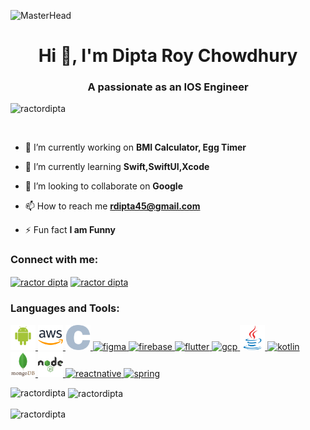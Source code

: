 ![MasterHead](https://img.freepik.com/free-vector/app-development-banner_33099-1720.jpg?t=st=1744010305~exp=1744013905~hmac=5ce01004835de72fb8c6e5d57146534a83f76e450b1a2141b2d097f1a3275b1d&w=1380)
<h1 align="center">Hi 👋, I'm Dipta Roy Chowdhury</h1>
<h3 align="center">A passionate as an IOS Engineer</h3>
<p align="left"> <img src="https://komarev.com/ghpvc/?username=ractordipta&label=Profile%20views&color=0e75b6&style=flat" alt="ractordipta" /> </p>

<p align="left"> <a href="https://twitter.com/" target="blank"><img src="https://img.shields.io/twitter/follow/?logo=twitter&style=for-the-badge" alt="" /></a> </p>

- 🔭 I’m currently working on **BMI Calculator, Egg Timer**

- 🌱 I’m currently learning **Swift,SwiftUI,Xcode**

- 👯 I’m looking to collaborate on **Google**

- 📫 How to reach me **rdipta45@gmail.com**

- ⚡ Fun fact **I am Funny**

<h3 align="left">Connect with me:</h3>
<p align="left">
<a href="https://linkedin.com/in/ractor dipta" target="blank"><img align="center" src="https://raw.githubusercontent.com/rahuldkjain/github-profile-readme-generator/master/src/images/icons/Social/linked-in-alt.svg" alt="ractor dipta" height="30" width="40" /></a>
<a href="https://fb.com/ractor dipta" target="blank"><img align="center" src="https://raw.githubusercontent.com/rahuldkjain/github-profile-readme-generator/master/src/images/icons/Social/facebook.svg" alt="ractor dipta" height="30" width="40" /></a>
</p>

<h3 align="left">Languages and Tools:</h3>
<p align="left"> <a href="https://developer.ios developer.com" target="_blank" rel="noreferrer"> <img src="https://raw.githubusercontent.com/devicons/devicon/master/icons/android/android-original-wordmark.svg" alt="IOS" width="40" height="40"/> </a> <a href="https://aws.amazon.com" target="_blank" rel="noreferrer"> <img src="https://raw.githubusercontent.com/devicons/devicon/master/icons/amazonwebservices/amazonwebservices-original-wordmark.svg" alt="aws" width="40" height="40"/> </a> <a href="https://www.swift.org" target="_blank" rel="noreferrer"> <img src="https://raw.githubusercontent.com/devicons/devicon/master/icons/c/c-original.svg" alt="c" width="40" height="40"/> </a> <a href="https://www.figma.com/" target="_blank" rel="noreferrer"> <img src="https://www.vectorlogo.zone/logos/figma/figma-icon.svg" alt="figma" width="40" height="40"/> </a> <a href="https://firebase.google.com/" target="_blank" rel="noreferrer"> <img src="https://www.vectorlogo.zone/logos/firebase/firebase-icon.svg" alt="firebase" width="40" height="40"/> </a> <a href="https://flutter.dev" target="_blank" rel="noreferrer"> <img src="https://www.vectorlogo.zone/logos/flutterio/flutterio-icon.svg" alt="flutter" width="40" height="40"/> </a> <a href="https://cloud.google.com" target="_blank" rel="noreferrer"> <img src="https://www.vectorlogo.zone/logos/google_cloud/google_cloud-icon.svg" alt="gcp" width="40" height="40"/> </a> <a href="https://www.java.com" target="_blank" rel="noreferrer"> <img src="https://raw.githubusercontent.com/devicons/devicon/master/icons/java/java-original.svg" alt="java" width="40" height="40"/> </a> <a href="https://kotlinlang.org" target="_blank" rel="noreferrer"> <img src="https://www.vectorlogo.zone/logos/kotlinlang/kotlinlang-icon.svg" alt="kotlin" width="40" height="40"/> </a> <a href="https://www.mongodb.com/" target="_blank" rel="noreferrer"> <img src="https://raw.githubusercontent.com/devicons/devicon/master/icons/mongodb/mongodb-original-wordmark.svg" alt="mongodb" width="40" height="40"/> </a> <a href="https://nodejs.org" target="_blank" rel="noreferrer"> <img src="https://raw.githubusercontent.com/devicons/devicon/master/icons/nodejs/nodejs-original-wordmark.svg" alt="nodejs" width="40" height="40"/> </a> <a href="https://reactnative.dev/" target="_blank" rel="noreferrer"> <img src="https://reactnative.dev/img/header_logo.svg" alt="reactnative" width="40" height="40"/> </a> <a href="https://spring.io/" target="_blank" rel="noreferrer"> <img src="https://www.vectorlogo.zone/logos/springio/springio-icon.svg" alt="spring" width="40" height="40"/> </a> </p>

<p><img align="left" src="https://github-readme-stats.vercel.app/api/top-langs?username=ractordipta&show_icons=true&locale=en&layout=compact" alt="ractordipta" /></p>

<p>&nbsp;<img align="center" src="https://github-readme-stats.vercel.app/api?username=ractordipta&show_icons=true&locale=en" alt="ractordipta" /></p>

<p><img align="center" src="https://github-readme-streak-stats.herokuapp.com/?user=ractordipta&" alt="ractordipta" /></p>

